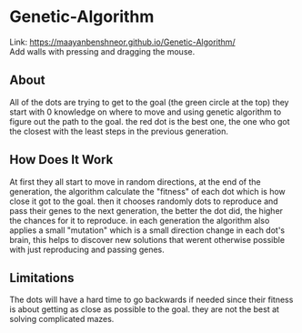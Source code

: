 # Genetic-Algorithm
Link: https://maayanbenshneor.github.io/Genetic-Algorithm/ <br>
Add walls with pressing and dragging the mouse.

## About
All of the dots are trying to get to the goal (the green circle at the top) they start with 0 knowledge on where to move and using genetic algorithm to figure out the
path to the goal. the red dot is the best one, the one who got the closest with the least steps in the previous generation.

## How Does It Work
At first they all start to move in random directions, at the end of the generation, the algorithm calculate the "fitness" of each dot which is how
close it got to the goal. then it chooses randomly dots to reproduce and pass their genes to the next generation, the better the dot did, the higher the
chances for it to reproduce. in each generation the algorithm also applies a small "mutation" which is a small direction change in each dot's brain, this helps to discover new
solutions that werent otherwise possible with just reproducing and passing genes.

## Limitations
The dots will have a hard time to go backwards if needed since their fitness is about getting as close as possible to the goal. they are not the best at
solving complicated mazes.
